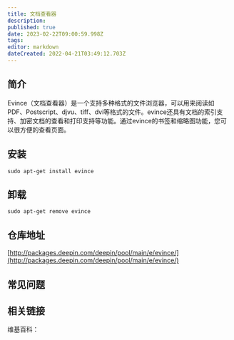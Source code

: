 ```yaml
---
title: 文档查看器
description: 
published: true
date: 2023-02-22T09:00:59.998Z
tags: 
editor: markdown
dateCreated: 2022-04-21T03:49:12.703Z
---
```


## 简介

Evince（文档查看器）是一个支持多种格式的文件浏览器，可以用来阅读如PDF、Postscript、djvu、tiff、dvi等格式的文件。evince还具有文档的索引支持、加密文档的查看和打印支持等功能。通过evince的书签和缩略图功能，您可以很方便的查看页面。

## 安装

`sudo apt-get install evince`

## 卸载

`sudo apt-get remove evince`

## 仓库地址

[http://packages.deepin.com/deepin/pool/main/e/evince/](http://packages.deepin.com/deepin/pool/main/e/evince/)

## 常见问题

## 相关链接

维基百科：
